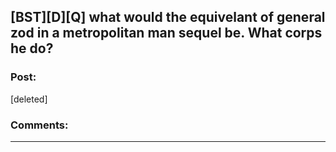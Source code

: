 ## [BST][D][Q] what would the equivelant of general zod in a metropolitan man sequel be. What corps he do?

### Post:

[deleted]

### Comments:

---

